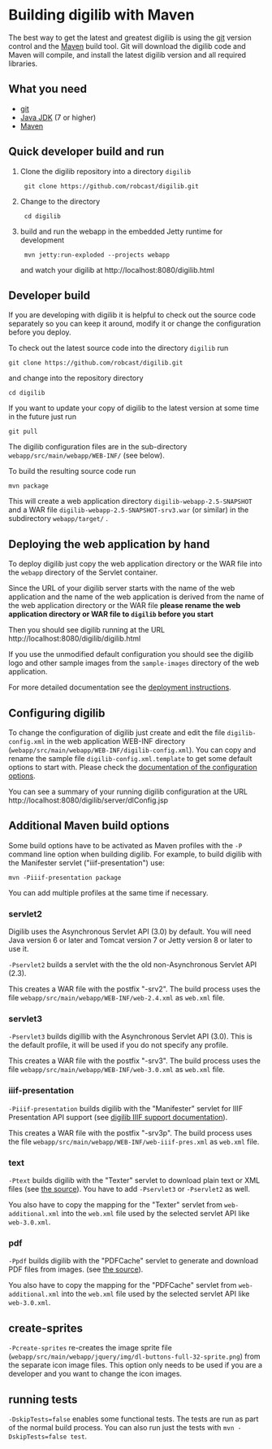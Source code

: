 # Building digilib with Maven

The best way to get the latest and greatest digilib is using the [git](https://git-scm.com/) version control and the [Maven](http://maven.apache.org/) build tool. 
Git will download the digilib code and Maven will compile, and install the latest digilib version and all required libraries.

## What you need

* [git](https://git-scm.com/)
* [Java JDK](http://www.oracle.com/technetwork/java/javase/downloads/index.html) (7 or higher)
* [Maven](http://maven.apache.org/)

## Quick developer build and run

1. Clone the digilib repository into a directory `digilib`
   
        git clone https://github.com/robcast/digilib.git
   
2. Change to the directory
   
        cd digilib
   
3. build and run the webapp in the embedded Jetty runtime for development
   
        mvn jetty:run-exploded --projects webapp
   
   and watch your digilib at http://localhost:8080/digilib.html


## Developer build

If you are developing with digilib it is helpful to check out the source
code separately so you can keep it around, modify it or change the configuration
before you deploy.

To check out the latest source code into the directory `digilib` run
	
    git clone https://github.com/robcast/digilib.git
    
and change into the repository directory

    cd digilib

If you want to update your copy of digilib to the latest version at some time in the future 
just run

	git pull

The digilib configuration files are in the sub-directory `webapp/src/main/webapp/WEB-INF/` (see below).

To build the resulting source code run

	mvn package

This will create a web application directory `digilib-webapp-2.5-SNAPSHOT`
and a WAR file `digilib-webapp-2.5-SNAPSHOT-srv3.war` (or similar) in
the subdirectory `webapp/target/` .


## Deploying the web application by hand

To deploy digilib just copy the web application directory or the WAR file into the `webapp`
directory of the Servlet container.

Since the URL of your digilib server starts with the name of the web application
and the name of the web application is derived from the name of the web
application directory or the WAR file **please rename the web application directory or WAR file 
to `digilib` before you start**

Then you should see digilib running at the URL 
http://localhost:8080/digilib/digilib.html

If you use the unmodified default configuration you should see the digilib logo
and other sample images from the `sample-images` directory of the web application.

For more detailed documentation see the [deployment instructions](install-digilib.html).

## Configuring digilib

To change the configuration of digilib just create and edit the file `digilib-config.xml`
in the web application WEB-INF directory (`webapp/src/main/webapp/WEB-INF/digilib-config.xml`).
You can copy and rename the sample file `digilib-config.xml.template` to get some default options to start with.
Please check the [documentation of the configuration options](digilib-config.html).

You can see a summary of your running digilib configuration at the URL 
http://localhost:8080/digilib/server/dlConfig.jsp

## Additional Maven build options

Some build options have to be activated as Maven profiles with the `-P` command line option
when building digilib. For example, to build digilib with the Manifester servlet ("iiif-presentation") 
use:

    mvn -Piiif-presentation package

You can add multiple profiles at the same time if necessary.


### servlet2

Digilib uses the Asynchronous Servlet API (3.0) by default. You will need Java version 6 or later 
and Tomcat version 7 or Jetty version 8 or later to use it.

`-Pservlet2` builds a servlet with the the old non-Asynchronous Servlet API (2.3).

This creates a WAR file with the postfix "-srv2".
The build process uses the file `webapp/src/main/webapp/WEB-INF/web-2.4.xml` as `web.xml` file.

### servlet3

`-Pservlet3` builds digillib with the Asynchronous Servlet API (3.0). This is the default profile, it will be used
if you do not specify any profile.

This creates a WAR file with the postfix "-srv3".
The build process uses the file `webapp/src/main/webapp/WEB-INF/web-3.0.xml` as `web.xml` file. 

### iiif-presentation

`-Piiif-presentation` builds digilib with the "Manifester" servlet for IIIF Presentation API support 
(see [digilib IIIF support documentation](iiif-api.html)). 

This creates a WAR file with the postfix "-srv3p".
The build process uses the file `webapp/src/main/webapp/WEB-INF/web-iiif-pres.xml` as `web.xml` file.

### text

`-Ptext` builds digilib with the "Texter" servlet to download plain text or XML files 
(see [the source](https://github.com/robcast/digilib/tree/master/text)). You have
to add `-Pservlet3` or `-Pservlet2` as well.

You also have to copy the mapping for the "Texter" servlet from `web-additional.xml` into the `web.xml` file
used by the selected servlet API like `web-3.0.xml`.

### pdf

`-Ppdf` builds digilib with the "PDFCache" servlet to generate and download PDF files from images. 
(see [the source](https://github.com/robcast/digilib/tree/master/pdf)).

You also have to copy the mapping for the "PDFCache" servlet from `web-additional.xml` into the `web.xml` file
used by the selected servlet API like `web-3.0.xml`.

## create-sprites

`-Pcreate-sprites` re-creates the image sprite file (`webapp/src/main/webapp/jquery/img/dl-buttons-full-32-sprite.png`) 
from the separate icon image files. This option only needs to be used if you are a developer and you want to 
change the icon images.

## running tests

`-DskipTests=false` enables some functional tests. The tests are run as part of the normal build process.
You can also run just the tests with `mvn -DskipTests=false test`.


